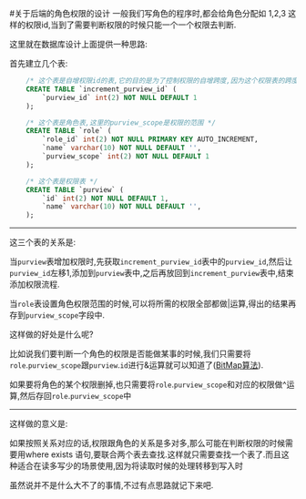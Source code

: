 #关于后端的角色权限的设计
一般我们写角色的程序时,都会给角色分配如 1,2,3 这样的权限id,当到了需要判断权限的时候只能一个一个权限去判断.

这里就在数据库设计上面提供一种思路:

首先建立几个表:

``` sql
    /* 这个表是自增权限id的表,它的目的是为了控制权限的自增跨度,因为这个权限表的跨度为当前purview_id << 1 */
    CREATE TABLE `increment_purview_id` (
        `purview_id` int(2) NOT NULL DEFAULT 1
    );
```



``` sql
    /* 这个表是角色表,这里的purview_scope是权限的范围 */
    CREATE TABLE `role` (
        `role_id` int(2) NOT NULL PRIMARY KEY AUTO_INCREMENT,
        `name` varchar(10) NOT NULL DEFAULT '',
        `purview_scope` int(2) NOT NULL DEFAULT 1
    );
```

```sql
    /* 这个表是权限表 */
    CREATE TABLE `purview` (
        `id` int(2) NOT NULL DEFAULT 1,
        `name` varchar(10) NOT NULL DEFAULT '',
    );
```

---
这三个表的关系是:

当`purview`表增加权限时,先获取`increment_purview_id`表中的`purview_id`,然后让`purview_id`左移1,添加到`purview`表中,之后再放回到`increment_purview`表中,结束添加权限流程.

当`role`表设置角色权限范围的时候,可以将所需的权限全部都做|运算,得出的结果再存到`purview_scope`字段中.

这样做的好处是什么呢?

比如说我们要判断一个角色的权限是否能做某事的时候,我们只需要将`role`.`purview_scope`跟`purview`.`id`进行&运算就可以知道了([BitMap算法](http://mp.weixin.qq.com/s/ZMqCwoV3CuDwGuD_rAIsbg)).

如果要将角色的某个权限删掉,也只需要将`role`.`purview_scope`和对应的权限做^运算,然后存回`role`.`purview_scope`中

---
这样做的意义是:

如果按照关系对应的话,权限跟角色的关系是多对多,那么可能在判断权限的时候需要用where exists 语句,要联合两个表去查找.这样就只需要查找一个表了.而且这种适合在读多写少的场景使用,因为将读取时候的处理转移到写入时

虽然说并不是什么大不了的事情,不过有点思路就记下来吧.